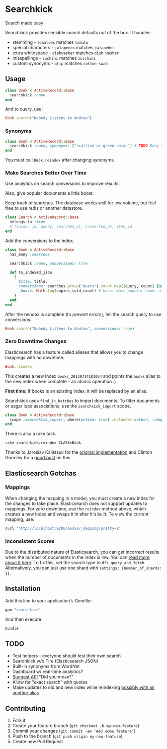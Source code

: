 # Searchkick

Search made easy

Searchkick provides sensible search defaults out of the box.  It handles:

- stemming - `tomatoes` matches `tomato`
- special characters - `jalapenos` matches `jalapeños`
- extra whitespace - `dishwasher` matches `dish washer`
- misspellings - `zuchini` matches `zucchini`
- custom synonyms - `qtip` matches `cotton swab`

## Usage

```ruby
class Book < ActiveRecord::Base
  searchkick :name
end
```

And to query, use:

```ruby
Book.search("Nobody Listens to Andrew")
```

### Synonyms

```ruby
class Book < ActiveRecord::Base
  searchkick :name, synonyms: ["scallion => green onion"] # TODO Ruby syntax
end
```

You must call `Book.reindex` after changing synonyms.

### Make Searches Better Over Time

Use analytics on search conversions to improve results.

Also, give popular documents a little boost.

Keep track of searches.  The database works well for low volume, but feel free to use redis or another datastore.

```ruby
class Search < ActiveRecord::Base
  belongs_to :item
  # fields: id, query, searched_at, converted_at, item_id
end
```

Add the conversions to the index.

```ruby
class Book < ActiveRecord::Base
  has_many :searches

  searchkick :name, conversions: true

  def to_indexed_json
    {
      title: title,
      conversions: searches.group("query").count.map{|query, count| {query: query, count: count} }, # TODO fix
      _boost: Math.log(copies_sold_count) # boost more popular books a bit
    }
  end
end
```

After the reindex is complete (to prevent errors), tell the search query to use conversions.

```ruby
Book.search("Nobody Listens to Andrew", conversions: true)
```

### Zero Downtime Changes

Elasticsearch has a feature called aliases that allows you to change mappings with no downtime.

```ruby
Book.reindex
```

This creates a new index `books_20130714181054` and points the `books` alias to the new index when complete - an atomic operation :)

**First time:** If books is an existing index, it will be replaced by an alias.

Searchkick uses `find_in_batches` to import documents.  To filter documents or eagar load associations, use the `searchkick_import` scope.

```ruby
class Book < ActiveRecord::Base
  scope :searchkick_import, where(active: true).includes(:author, :chapters)
end
```

There is also a rake task.

```sh
rake searchkick:reindex CLASS=Book
```

Thanks to Jaroslav Kalistsuk for the [original implementation](https://gist.github.com/jarosan/3124884) and Clinton Gormley for a [good post](http://www.elasticsearch.org/blog/changing-mapping-with-zero-downtime/) on this.

## Elasticsearch Gotchas

### Mappings

When changing the mapping in a model, you must create a new index for the changes to take place.  Elasticsearch does not support updates to mappings.  For zero downtime, use the `reindex` method above, which creates a new index and swaps it in after it's built.  To view the current mapping, use:

```sh
curl "http://localhost:9200/books/_mapping?pretty=1"
```

### Inconsistent Scores

Due to the distributed nature of Elasticsearch, you can get incorrect results when the number of documents in the index is low.  You can [read more about it here](http://www.elasticsearch.org/blog/understanding-query-then-fetch-vs-dfs-query-then-fetch/).  To fix this, set the search type to `dfs_query_and_fetch`.  Alternatively, you can just use one shard with `settings: {number_of_shards: 1}`.

## Installation

Add this line to your application's Gemfile:

```ruby
gem "searchkick"
```

And then execute:

```sh
bundle
```

## TODO

- Test helpers - everyone should test their own search
- Searchkick w/o Tire (Elasticsearch JSON)
- Built-in synonyms from WordNet
- Dashboard w/ real-time analytics?
- [Suggest API](http://www.elasticsearch.org/guide/reference/api/search/suggest/) "Did you mean?"
- Allow for "exact search" with quotes
- Make updates to old and new index while reindexing [possibly with an another alias](http://www.kickstarter.com/backing-and-hacking)

## Contributing

1. Fork it
2. Create your feature branch (`git checkout -b my-new-feature`)
3. Commit your changes (`git commit -am 'Add some feature'`)
4. Push to the branch (`git push origin my-new-feature`)
5. Create new Pull Request
